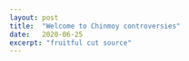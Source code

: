 ```yaml
---
layout: post
title:  "Welcome to Chinmoy controversies"
date:   2020-06-25
excerpt: "fruitful cut source"
---
```

